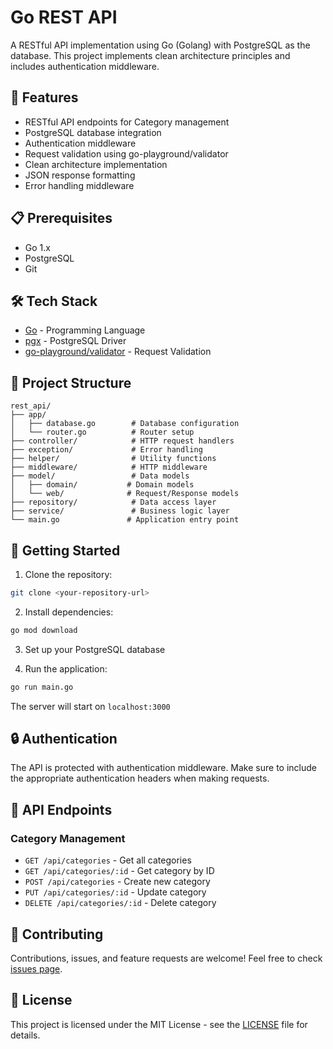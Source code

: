 # Go REST API

A RESTful API implementation using Go (Golang) with PostgreSQL as the database. This project implements clean architecture principles and includes authentication middleware.

## 🚀 Features

- RESTful API endpoints for Category management
- PostgreSQL database integration
- Authentication middleware
- Request validation using go-playground/validator
- Clean architecture implementation
- JSON response formatting
- Error handling middleware

## 📋 Prerequisites

- Go 1.x
- PostgreSQL
- Git

## 🛠️ Tech Stack

- [Go](https://golang.org/) - Programming Language
- [pgx](https://github.com/jackc/pgx) - PostgreSQL Driver
- [go-playground/validator](https://github.com/go-playground/validator) - Request Validation

## 📁 Project Structure
```plaintext
rest_api/
├── app/
│   ├── database.go        # Database configuration
│   └── router.go          # Router setup
├── controller/            # HTTP request handlers
├── exception/             # Error handling
├── helper/                # Utility functions
├── middleware/            # HTTP middleware
├── model/                 # Data models
│   ├── domain/           # Domain models
│   └── web/              # Request/Response models
├── repository/            # Data access layer
├── service/               # Business logic layer
└── main.go               # Application entry point
```


## 🚀 Getting Started

1. Clone the repository:
```bash
git clone <your-repository-url>
```

2. Install dependencies:
```bash
go mod download
```

3. Set up your PostgreSQL database

4. Run the application:
```bash
go run main.go
```

The server will start on `localhost:3000`

## 🔒 Authentication

The API is protected with authentication middleware. Make sure to include the appropriate authentication headers when making requests.

## 📝 API Endpoints

### Category Management

- `GET /api/categories` - Get all categories
- `GET /api/categories/:id` - Get category by ID
- `POST /api/categories` - Create new category
- `PUT /api/categories/:id` - Update category
- `DELETE /api/categories/:id` - Delete category

## 🤝 Contributing

Contributions, issues, and feature requests are welcome! Feel free to check [issues page](your-issues-url).

## 📄 License

This project is licensed under the MIT License - see the [LICENSE](LICENSE) file for details.
